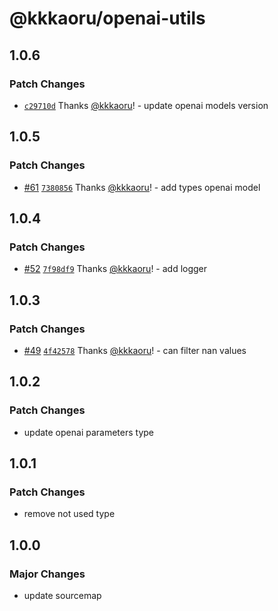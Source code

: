 # @kkkaoru/openai-utils

## 1.0.6

### Patch Changes

- [`c29710d`](https://github.com/kkkaoru/firebase-slack-bolt-typescript/commit/c29710df70e3c892a4a90fe7e0f1ef391e3927fb) Thanks [@kkkaoru](https://github.com/kkkaoru)! - update openai models version

## 1.0.5

### Patch Changes

- [#61](https://github.com/kkkaoru/firebase-slack-bolt-typescript/pull/61) [`7380856`](https://github.com/kkkaoru/firebase-slack-bolt-typescript/commit/7380856cea3d57c3df902b2547ff24cfd15887fb) Thanks [@kkkaoru](https://github.com/kkkaoru)! - add types openai model

## 1.0.4

### Patch Changes

- [#52](https://github.com/kkkaoru/firebase-slack-bolt-typescript/pull/52) [`7f98df9`](https://github.com/kkkaoru/firebase-slack-bolt-typescript/commit/7f98df97486a4b6bfa035dc93c19704ca56c9a6f) Thanks [@kkkaoru](https://github.com/kkkaoru)! - add logger

## 1.0.3

### Patch Changes

- [#49](https://github.com/kkkaoru/firebase-slack-bolt-typescript/pull/49) [`4f42578`](https://github.com/kkkaoru/firebase-slack-bolt-typescript/commit/4f425780b82647831f45e220c93e03376ff0fcee) Thanks [@kkkaoru](https://github.com/kkkaoru)! - can filter nan values

## 1.0.2

### Patch Changes

- update openai parameters type

## 1.0.1

### Patch Changes

- remove not used type

## 1.0.0

### Major Changes

- update sourcemap
